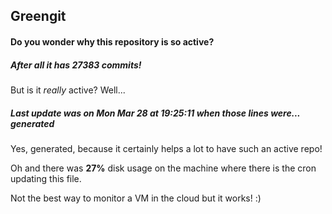 ## Greengit

#### Do you wonder why this repository is so active?

##### After all it has 27383 commits!

But is it *really* active? Well...

##### Last update was on Mon Mar 28 at 19:25:11 when those lines were... generated

Yes, generated, because it certainly helps a lot to have such an active repo!

Oh and there was **27%** disk usage on the machine
where there is the cron updating this file.

Not the best way to monitor a VM in the cloud but it works! :)
